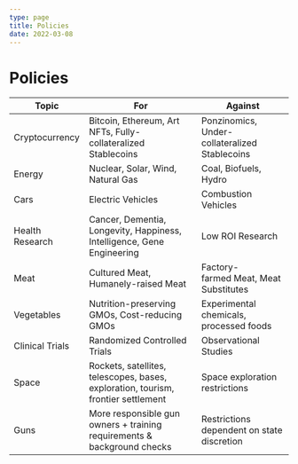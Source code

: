 ```yaml
---
type: page
title: Policies
date: 2022-03-08
---
```


# Policies

| Topic       | For             | Against         |
| ----------- | -----------     | -----------     |
| Cryptocurrency | Bitcoin, Ethereum, Art NFTs, Fully-collateralized Stablecoins | Ponzinomics, Under-collateralized Stablecoins |
| Energy | Nuclear, Solar, Wind, Natural Gas | Coal, Biofuels, Hydro |
| Cars   | Electric Vehicles    | Combustion Vehicles   |
| Health Research | Cancer, Dementia, Longevity, Happiness, Intelligence, Gene Engineering | Low ROI Research |
| Meat | Cultured Meat, Humanely-raised Meat | Factory-farmed Meat, Meat Substitutes |
| Vegetables | Nutrition-preserving GMOs, Cost-reducing GMOs | Experimental chemicals, processed foods |
| Clinical Trials | Randomized Controlled Trials | Observational Studies |
| Space | Rockets, satellites, telescopes, bases, exploration, tourism, frontier settlement | Space exploration restrictions |
| Guns | More responsible gun owners + training requirements & background checks | Restrictions dependent on state discretion |
